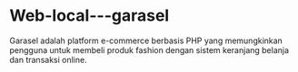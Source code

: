 # Web-local---garasel
Garasel adalah platform e-commerce berbasis PHP yang memungkinkan pengguna untuk membeli produk fashion dengan sistem keranjang belanja dan transaksi online.
